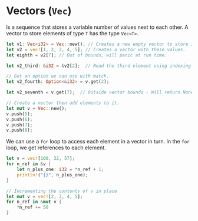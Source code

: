 # Vectors (`Vec`)

Is a sequence that stores a variable number of values next to each other. A
vector to store elements of type `T` has the type `Vec<T>`.

```rust
let v1: Vec<i32> = Vec::new(); // Creates a new empty vector to store integers.
let v2 = vec![1, 2, 3, 4, 5]; // Creates a vector with these values.
let eighth = v2[7]; // Out of bounds, will panic at run time.

let v2_third: &i32 = &v2[2];  // Read the third element using indexing

// Get an option we can use with match.
let v2_fourth: Option<&i32> = v.get(2);

let v2_seventh = v.get(7);  // Outside vector bounds - Will return None

// Create a vector then add elements to it.
let mut v = Vec::new();
v.push(5);
v.push(6);
v.push(7);
v.push(8);
```

We can use a `for` loop to access each element in a vector in turn. In the `for`
loop, we get references to each element.

```rust
let v = vec![100, 32, 57];
for n_ref in &v {
    let n_plus_one: i32 = *n_ref + 1;
    println!("{}", n_plus_one);
}

// Incrementing the contents of v in place
let mut v = vec![2, 3, 4, 5];
for n_ref in &mut v {
    *n_ref += 50
}
```
